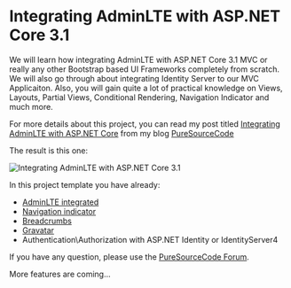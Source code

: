 # Integrating AdminLTE with ASP.NET Core 3.1
We will learn how integrating AdminLTE with ASP.NET Core 3.1 MVC or really any other Bootstrap based UI Frameworks completely from scratch. We will also go through about integrating Identity Server to our MVC Applicaiton. Also, you will gain quite a lot of practical knowledge on Views, Layouts, Partial Views, Conditional Rendering, Navigation Indicator and much more.

For more details about this project, you can read my post titled [Integrating AdminLTE with ASP.NET Core](https://www.puresourcecode.com/dotnet/net-core/integrating-adminlte-with-asp-net-core/) from my blog [PureSourceCode](https://www.puresourcecode.com)

The result is this one:

![Integrating AdminLTE with ASP.NET Core 3.1](https://www.puresourcecode.com/wp-content/uploads/2020/12/image-5-1024x555.png)

In this project template you have already:

- [AdminLTE integrated](https://www.puresourcecode.com/dotnet/net-core/integrating-adminlte-with-asp-net-core/)
- [Navigation indicator](https://www.puresourcecode.com/dotnet/net-core/features-for-adminlte-with-asp-net-core/#h-adding-navigation)
- [Breadcrumbs](https://www.puresourcecode.com/dotnet/net-core/features-for-adminlte-with-asp-net-core/#h-breadcrumbs)
- [Gravatar](https://www.puresourcecode.com/dotnet/net-core/features-for-adminlte-with-asp-net-core/#h-gravatar)
- Authentication\Authorization with ASP.NET Identity or IdentityServer4

If you have any question, please use the [PureSourceCode Forum](https://www.puresourcecode.com/forum/).

More features are coming...
